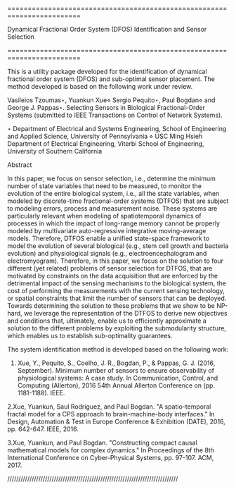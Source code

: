 ========================================================================

Dynamical Fractional Order System (DFOS) Identification and Sensor Selection

========================================================================

This is a utility package developed for the identification of dynamical  fractional order system (DFOS) and sub-optimal sensor placement.
The method developed is based on the following work under review.


Vasileios Tzoumas⋆, Yuankun Xue⋄ Sergio Pequito⋆,  Paul Bogdan⋄ and George J. Pappas⋆. Selecting Sensors in Biological Fractional-Order Systems (submitted to IEEE Transactions on Control of Network Systems).

⋆ Department of Electrical and Systems Engineering, School of Engineering and Applied Science, University of Pennsylvania
⋄ USC Ming Hsieh Department of Electrical Engineering, Viterbi School of Engineering, University of Southern California



Abstract 

In this paper, we focus on sensor selection, i.e., determine the minimum number of state variables that need to be measured, to monitor the evolution of the entire biological system, i.e., all the state variables, when modeled by discrete-time fractional-order systems (DTFOS) that are subject to modeling errors, process and measurement noise. These systems are particularly relevant when modeling of spatiotemporal dynamics of processes in which the impact of long-range memory cannot be properly modeled by multivariate auto-regressive integrative moving-average models. Therefore, DTFOS enable a unified state-space framework to model the evolution of several biological (e.g., stem cell growth and bacteria evolution) and physiological signals (e.g., electroencephalogram and electromyogram).
Therefore, in this paper, we focus on the solution to four different (yet related) problems of sensor selection for DTFOS, that are motivated by constraints on the data acquisition that are enforced by the detrimental impact of the sensing mechanisms to the biological system, the cost of performing the measurements with the current sensing technology, or spatial constraints that limit the number of sensors that can be deployed. Towards determining the solution to these problems that we show to be NP-hard, we leverage the representation of the DTFOS to derive new objectives and conditions that, ultimately, enable us to efficiently approximate a solution to the different problems by exploiting the submodularity structure, which enables us to establish sub-optimality guarantees.





The system identification method is developed based on the following work:

1. Xue, Y., Pequito, S., Coelho, J. R., Bogdan, P., & Pappas, G. J. (2016, September). Minimum number of sensors to ensure observability of physiological systems: A case study. In Communication, Control, and Computing (Allerton), 2016 54th Annual Allerton Conference on (pp. 1181-1188). IEEE.

2.Xue, Yuankun, Saul Rodriguez, and Paul Bogdan. "A spatio-temporal fractal model for a CPS approach to brain-machine-body interfaces." In Design, Automation & Test in Europe Conference & Exhibition (DATE), 2016, pp. 642-647. IEEE, 2016.

3.Xue, Yuankun, and Paul Bogdan. "Constructing compact causal mathematical models for complex dynamics." In Proceedings of the 8th International Conference on Cyber-Physical Systems, pp. 97-107. ACM, 2017.


/////////////////////////////////////////////////////////////////////////////

